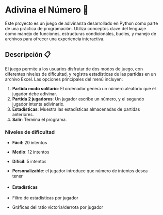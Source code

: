 # Adivina el Número 🎲

Este proyecto es un juego de adivinanza desarrollado en Python como parte de una práctica de programación. Utiliza conceptos clave del lenguaje como manejo de funciones, estructuras condicionales, bucles, y manejo de archivos para ofrecer una experiencia interactiva.

## Descripción 📋

El juego permite a los usuarios disfrutar de dos modos de juego, con diferentes niveles de dificultad, y registra estadísticas de las partidas en un archivo Excel. Las opciones principales del menú incluyen:

1. **Partida modo solitario**: El ordenador genera un número aleatorio que el jugador debe adivinar.
2. **Partida 2 jugadores**: Un jugador escribe un número, y el segundo jugador intenta adivinarlo.
3. **Estadísticas**: Muestra las estadísticas almacenadas de partidas anteriores.
4. **Salir**: Termina el programa.

### Niveles de dificultad

- **Fácil**: 20 intentos
- **Medio**: 12 intentos
- **Difícil**: 5 intentos
- **Personalizable**: el jugador introduce que número de intentos desea tener

- #### Estadísticas

- Filtro de estadísticas por jugador
- Gráficas del ratio victoria/derrota por jugador
